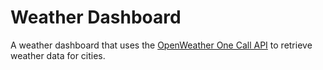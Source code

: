 # Weather Dashboard
 A weather dashboard that uses the [OpenWeather One Call API](https://openweathermap.org/api/one-call-api) to retrieve weather data for cities. 
